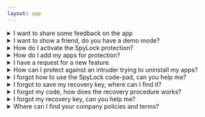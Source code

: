 ```yaml
---
layout: app
---
```


<details><summary>I want to share some feedback on the app</summary>

Please do! We are a small team and should be able to improve the app according to your feedback very quickly.

Simple email us at feedback@spylock.app or join this WhatsApp group: 

</details>

<details><summary>I want to show a friend, do you have a demo mode?</summary>

Yes! On the home screen, click on the card called *"Show a Friend"*. Click on the blue button called *"Demo"* to launch a training screen. 

You can type any code without limit and can show or hide the code to explain your friends.

</details>


<details><summary>How do I activate the SpyLock protection?</summary>

Click on the ON/OFF switch at the top of the home screen in SpyLock. When ON, the switch is colored in pink, and a notification is active.

</details>

<details><summary>How do I add my apps for protection?</summary>

On the home screen, click on the + button subtitled *"Add"*. A panel will open showing all the app installed on your phone.

Click on any app you want to protect. The app will them move to the upper part with all the other app currently protected.

A search function is available on the left side and you can order apps by name on the right side.

Remember to activate the protection using the ON/OFF switch to enable the protection when required.

</details>

<details><summary>I have a request for a new feature.</summary>

Please send us you feature request at <a href="mailto:feedback@spylock.app">feedback@spylock.app</a>. SpyLock is a very recent app and we are working hard to improve it. 

We are currently working on:
- increasing the number of digit in your secret code.
- adding a grace period parameter so that app can remain unlocked for a small period of time if you have to multi-task.
- adding more skins so you can personalize it

</details>


<details><summary>How can I protect against an intruder trying to uninstall my apps?</summary>

The best protection is to use SpyLock as your screen lock by selecting the *"Use SpyLock as screen lock"* option in the settings. This will protect from an intruder getting access into your phone in the first place.

If you sometime lend your phone to friends and are worried they might install or uninstall apps without your consent, we recommend to add the following apps to your protected apps in SpyLock:
- Settings (this will protect the App Settings menu where it is possible to uninstall apps)
- Google Play Store (this will protect the GooglePlay Store were people can install or uninstall apps)
- Package Installer (this will protect a direct uninstall action from the home screen)

If you protect all the packages above, your apps, including SpyLock, will require you to enter your code before they can be uninstalled.

Please let us know at feedback@spylock.app if this procedure does not work on your phone.

</details>

<details><summary>I forgot how to use the SpyLock code-pad, can you help me?</summary>

A refresher is available by clicking on the question mark icon on the top-right corner of the lock screen. It will guide you through the four key principles about how to use out code-pad.

If you have the app open, or have access to another phone, a detailed tutorial is accessible from the *"Show a friend"* card on the home screen. Click on the card header to expand it and click on the *"Tutorial"* button to start it.

</details>

<details><summary>I forgot to save my recovery key, where can I find it?</summary>

Click on the menu icon on the top right of the home screen. Then enter the *"Recovery key"* menu.

You can copy/paste the key by doing a long press on it. Or click on save button on the right of the recovery key and select the app of your choice to save it. You can of course also write it down on a piece of paper.

We strongly recommend that you add a recovery email! If you forget your recovery key, we will be able to send the recovery key at your recovery email.

</details>

<details><summary>I forgot my code, how does the recovery procedure works?</summary>

Click on the text *"Forgotten code"* at the bottom of the lock screen. A new window will show. Enter your recovery key and press confirm. 

The app will then restart in recovery mode and ask you to set a new code. 

A new recovery code will also be generated, be sure to save somewhere safe.

</details>

<details><summary>I forgot my recovery key, can you help me?</summary>

Yes but only if you have registered a recovery email. 

Click on the text *"Forgotten code"* at the bottom of the lock screen. A new window will show. Press on the *"Forgot your key?"* text below the recovery box. 

Email us the unique ID that will show to recovery@spylock.app. We will then send your recovery key at the recovery email you registered, but we might ask for some additional information to verify it is you.

Your unique ID can also be found at the bottom of the About page by clicking on the Menu icon then About.

</details>

<details><summary>Where can I find your company policies and terms?</summary>

- [Privacy Policy]({{ site.baseurl }}/privacy_policy)
- [Terms and Conditions]({{ site.baseurl }}/terms_and_conditions)
- [Cookie Policy]({{ site.baseurl }}/cookie_policy)
- [Disclaimer]({{ site.baseurl }}/disclaimer)

</details>
